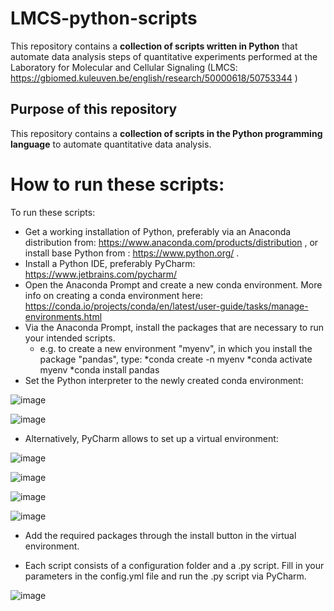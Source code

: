 # LMCS-python-scripts
This repository contains a **collection of scripts written in Python** that automate data analysis steps of quantitative experiments performed at the Laboratory for Molecular and Cellular Signaling (LMCS: https://gbiomed.kuleuven.be/english/research/50000618/50753344 )  

## Purpose of this repository
This repository contains a **collection of scripts in the Python programming language** to automate quantitative data analysis.

# How to run these scripts:

To run these scripts:
* Get a working installation of Python, preferably via an Anaconda distribution from: https://www.anaconda.com/products/distribution , or install base Python from : https://www.python.org/ .
* Install a Python IDE, preferably PyCharm: https://www.jetbrains.com/pycharm/
* Open the Anaconda Prompt and create a new conda environment. More info on creating a conda environment here: https://conda.io/projects/conda/en/latest/user-guide/tasks/manage-environments.html
* Via the Anaconda Prompt, install the packages that are necessary to run your intended scripts. 
	* e.g. to create a new environment "myenv", in which you install the package "pandas", type:
		*conda create -n myenv
		*conda activate myenv
		*conda install pandas
* Set the Python interpreter to the newly created conda environment:

![image](https://user-images.githubusercontent.com/38840043/223134708-b864418a-0459-40a6-8d7b-2458bde45aaa.png)

![image](https://user-images.githubusercontent.com/38840043/223135019-b2e98c0b-d174-40d3-89b0-ac920b6bdf4e.png)
* Alternatively, PyCharm allows to set up a virtual environment:

![image](https://user-images.githubusercontent.com/38840043/223135231-50a12553-2b10-49b9-bc6f-b738a6a01366.png)

![image](https://user-images.githubusercontent.com/38840043/223135692-122abb56-c154-4a61-b96d-7b43810f8aff.png)

![image](https://user-images.githubusercontent.com/38840043/223137307-380b7212-5d3f-411f-97ec-fb41143920e0.png)

![image](https://user-images.githubusercontent.com/38840043/223137580-6c7cd26b-b83f-4a0a-a7c5-ff67f7b7e473.png)
* Add the required packages through the install button in the virtual environment.

* Each script consists of a configuration folder and a .py script. Fill in your parameters in the config.yml file and run the .py script via PyCharm.

![image](https://user-images.githubusercontent.com/38840043/223140026-3a7a0b29-873b-4279-87ae-2559ee71413b.png)
